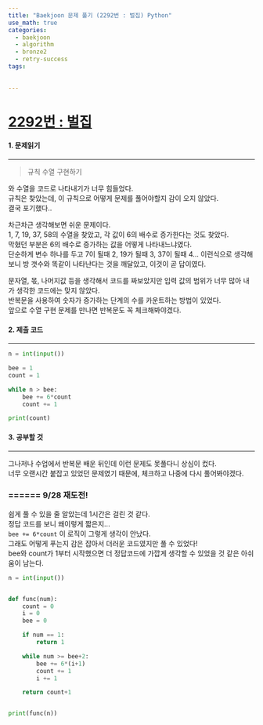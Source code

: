 ```yaml
---
title: "Baekjoon 문제 풀기 (2292번 : 벌집) Python"
use_math: true
categories:
  - baekjoon
  - algorithm
  - bronze2
  - retry-success
tags:
  

---
```



# [2292번 : 벌집](https://www.acmicpc.net/problem/2292)



#### 1. 문제읽기
---

> 규칙 수열 구현하기

와 수열을 코드로 나타내기가 너무 힘들었다.  
규칙은 찾았는데, 이 규칙으로 어떻게 문제를 풀어야할지 감이 오지 않았다.  
결국 포기했다..  



차근차근 생각해보면 쉬운 문제이다.  
1, 7, 19, 37, 58의 수열을 찾았고, 각 값이 6의 배수로 증가한다는 것도 찾았다.  
막혔던 부분은 6의 배수로 증가하는 값을 어떻게 나타내느냐였다.  
단순하게 변수 하나를 두고 7이 될때 2, 19가 될때 3, 37이 될때 4... 이런식으로 생각해보니 방 갯수와 똑같이 나타난다는 것을 깨달았고, 이것이 곧 답이였다.  



문자열, 몫, 나머지값 등을 생각해서 코드를 짜보았지만 입력 값의 범위가 너무 많아 내가 생각한 코드에는 맞지 않았다.  
반복문을 사용하여 숫자가 증가하는 단계의 수를 카운트하는 방법이 있었다.  
앞으로 수열 구현 문제를 만나면 반복문도 꼭 체크해봐야겠다.  



#### 2. 제출 코드 
---

```python
n = int(input())

bee = 1
count = 1

while n > bee:
    bee += 6*count
    count += 1

print(count)
```





#### 3. 공부할 것
---

그나저나 수업에서 반복문 배운 뒤인데 이런 문제도 못풀다니 상심이 컸다.  
너무 오랜시간 붙잡고 있었던 문제였기 때문에, 체크하고 나중에 다시 풀어봐야겠다.  



### ====== 9/28 재도전!  

쉽게 풀 수 있을 줄 알았는데 1시간은 걸린 것 같다.  
정답 코드를 보니 왜이렇게 짧은지...  
`bee += 6*count` 이 로직이 그렇게 생각이 안났다.  
그래도 어떻게 푸는지 감은 잡아서 더러운 코드였지만 풀 수 있었다!  
bee와 count가 1부터 시작했으면 더 정답코드에 가깝게 생각할 수 있었을 것 같은 아쉬움이 남는다.  


```python
n = int(input())


def func(num):
    count = 0
    i = 0
    bee = 0

    if num == 1:
        return 1

    while num >= bee+2:
        bee += 6*(i+1)
        count += 1
        i += 1

    return count+1


print(func(n))
```
